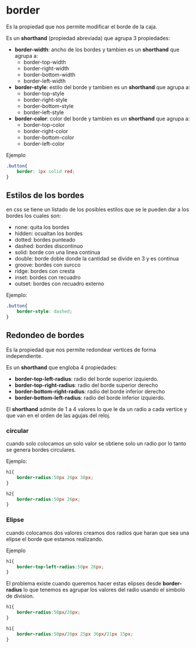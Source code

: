 # border

Es la propiedad que nos permite modificar el borde de la caja.

Es un **shorthand** (propiedad abreviada) que agrupa 3 propiedades:

+   **border-width**: ancho de los bordes y tambien es un **shorthand** que agrupa a:
    +   border-top-width
    +   border-right-width
    +   border-bottom-width
    +   border-left-width
+   **border-style**: estilo del borde y tambien es un **shorthand** que agrupa a:
    +   border-top-style
    +   border-right-style
    +   border-bottom-style
    +   border-left-style
+   **border-color**: color del borde y tambien es un **shorthand** que agrupa a:
    +   border-top-color
    +   border-right-color
    +   border-bottom-color
    +   border-left-color

Ejemplo


```css
.button{
    border: 1px solid red;
}
```

## Estilos de los bordes

en css se tiene un listado de los posibles estilos que se le pueden dar a los bordes los cuales son:

+ none: quita los bordes 
+ hidden: ocualtan los bordes
+ dotted: bordes punteado
+ dashed: bordes discontinuo
+ solid: borde con una linea continua
+ double: borde doble donde la cantidad se divide en 3 y es continua
+ groove: bordes con surcco
+ ridge: bordes con cresta
+ inset: bordes con recuadro
+ outset: bordes con recuadro externo

Ejemplo:

```css
.button{
    border-style: dashed;
}
```

## Redondeo de bordes

Es la propiedad que nos permite redondear vertices de forma independiente.

Es un **shorthand** que engloba 4 propiedades:
+ **border-top-left-radius**: radio del borde superior izquierdo.
+ **border-top-right-radius**: radio del borde superior derecho
+ **border-bottom-right-radius**: radio del borde inferior derecho
+ **border-bottom-left-radius**: radio del borde inferior izquierdo.

El **shorthand** admite de 1 a 4 valores lo que le da un radio a cada vertice y que van en el orden de las agujas del reloj.

### circular

cuando solo colocamos un solo valor se obtiene solo un radio por lo tanto se genera bordes circulares.

Ejemplo:

```css
h1{
    border-radius:50px 26px 30px;
}

h2{
    border-radius:50px 26px;
}
```

### Elipse 

cuando colocamos dos valores creamos dos radios que haran que sea una elipse el borde que estamos realizando.

Ejemplo

```css
h1{
    border-top-left-radius:50px 26px;
}
```

El problema existe cuando queremos hacer estas elipses desde **border-radius**  lo que tenemos es agrupar los valores del radio usando el simbolo de division.

```css
h1{
    border-radius:50px/26px;
}

h1{
    border-radius:50px/26px 25px 36px/21px 15px;
}
```
